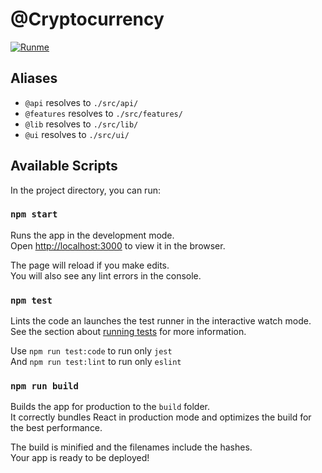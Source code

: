# @Cryptocurrency
[![Runme](https://runme.io/static/button.svg)](https://runme.io/run?app_id=ffeb1728-bb05-4d24-98ab-c86e4961bb8c)
## Aliases

- `@api` resolves to `./src/api/`
- `@features` resolves to `./src/features/`
- `@lib` resolves to `./src/lib/`
- `@ui` resolves to `./src/ui/`

## Available Scripts

In the project directory, you can run:

### `npm start`

Runs the app in the development mode.<br>
Open [http://localhost:3000](http://localhost:3000) to view it in the browser.

The page will reload if you make edits.<br>
You will also see any lint errors in the console.

### `npm test`

Lints the code an launches the test runner in the interactive watch mode.<br>
See the section about [running tests](https://facebook.github.io/create-react-app/docs/running-tests) for more information.

Use `npm run test:code` to run only `jest`<br>
And `npm run test:lint` to run only `eslint`<br>

### `npm run build`

Builds the app for production to the `build` folder.<br>
It correctly bundles React in production mode and optimizes the build for the best performance.

The build is minified and the filenames include the hashes.<br>
Your app is ready to be deployed!

